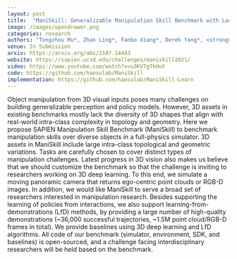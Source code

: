 ```yaml
---
layout: post
title:  "ManiSkill: Generalizable Manipulation Skill Benchmark with Large-Scale Demonstrations"
image: /images/opendrawer.png
categories: research
authors: "Tongzhou Mu*, Zhan Ling*, Fanbo Xiang*, Derek Yang*, <strong>Xuanlin Li*</strong>, Stone Tao, Zhiao Huang, Zhiwei Jia, Hao Su"
venue: In Submission
arxiv: https://arxiv.org/abs/2107.14483
website: https://sapien.ucsd.edu/challenges/maniskill2021/
video: https://www.youtube.com/watch?v=u3KV7g7kHuY
code: https://github.com/haosulab/ManiSkill
implementation: https://github.com/haosulab/ManiSkill-Learn
---
```

Object manipulation from 3D visual inputs poses many challenges on building generalizable perception and policy models. However, 3D assets in existing benchmarks mostly lack the diversity of 3D shapes that align with real-world intra-class complexity in topology and geometry. Here we propose SAPIEN Manipulation Skill Benchmark (ManiSkill) to benchmark manipulation skills over diverse objects in a full-physics simulator. 3D assets in ManiSkill include large intra-class topological and geometric variations. Tasks are carefully chosen to cover distinct types of manipulation challenges. Latest progress in 3D vision also makes us believe that we should customize the benchmark so that the challenge is inviting to researchers working on 3D deep learning. To this end, we simulate a moving panoramic camera that returns ego-centric point clouds or RGB-D images. In addition, we would like ManiSkill to serve a broad set of researchers interested in manipulation research. Besides supporting the learning of policies from interactions,  we also support learning-from-demonstrations (LfD) methods, by providing a large number of high-quality demonstrations (~36,000 successful trajectories, ~1.5M point cloud/RGB-D frames in total). We provide baselines using 3D deep learning and LfD algorithms. All code of our benchmark (simulator, environment, SDK, and baselines) is open-sourced, and a challenge facing interdisciplinary researchers will be held based on the benchmark. 